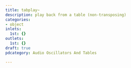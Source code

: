 ```yaml
---
title: tabplay~
description: play back from a table (non-transposing)
categories:
- object
inlets:
  1st: {}
outlets:
  1st: {}
draft: true
pdcategory: Audio Oscillators And Tables

---
```


